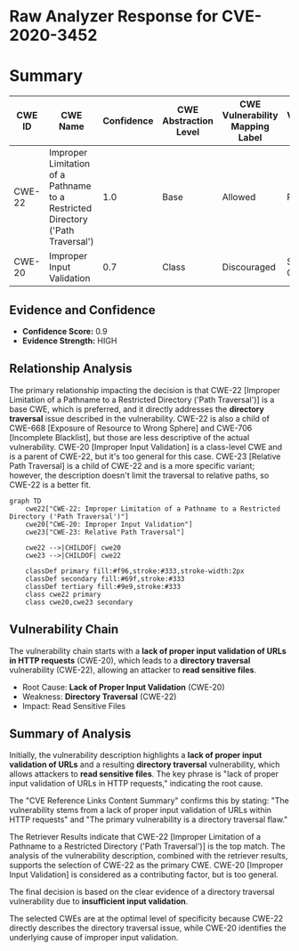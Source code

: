 # Raw Analyzer Response for CVE-2020-3452

# Summary
| CWE ID | CWE Name | Confidence | CWE Abstraction Level | CWE Vulnerability Mapping Label | CWE-Vulnerability Mapping Notes |
|---|---|---|---|---|---|
| CWE-22 | Improper Limitation of a Pathname to a Restricted Directory ('Path Traversal') | 1.0 | Base | Allowed | Primary CWE |
| CWE-20 | Improper Input Validation | 0.7 | Class | Discouraged | Secondary Candidate |

## Evidence and Confidence

*   **Confidence Score:** 0.9
*   **Evidence Strength:** HIGH

## Relationship Analysis
The primary relationship impacting the decision is that CWE-22 [Improper Limitation of a Pathname to a Restricted Directory ('Path Traversal')] is a base CWE, which is preferred, and it directly addresses the **directory traversal** issue described in the vulnerability. CWE-22 is also a child of CWE-668 [Exposure of Resource to Wrong Sphere] and CWE-706 [Incomplete Blacklist], but those are less descriptive of the actual vulnerability. CWE-20 [Improper Input Validation] is a class-level CWE and is a parent of CWE-22, but it's too general for this case. CWE-23 [Relative Path Traversal] is a child of CWE-22 and is a more specific variant; however, the description doesn't limit the traversal to relative paths, so CWE-22 is a better fit.

```mermaid
graph TD
    cwe22["CWE-22: Improper Limitation of a Pathname to a Restricted Directory ('Path Traversal')"]
    cwe20["CWE-20: Improper Input Validation"]
    cwe23["CWE-23: Relative Path Traversal"]
    
    cwe22 -->|CHILDOF| cwe20
    cwe23 -->|CHILDOF| cwe22
    
    classDef primary fill:#f96,stroke:#333,stroke-width:2px
    classDef secondary fill:#69f,stroke:#333
    classDef tertiary fill:#9e9,stroke:#333
    class cwe22 primary
    class cwe20,cwe23 secondary
```

## Vulnerability Chain
The vulnerability chain starts with a **lack of proper input validation of URLs in HTTP requests** (CWE-20), which leads to a **directory traversal** vulnerability (CWE-22), allowing an attacker to **read sensitive files**.
  - Root Cause: **Lack of Proper Input Validation** (CWE-20)
  - Weakness: **Directory Traversal** (CWE-22)
  - Impact: Read Sensitive Files

## Summary of Analysis
Initially, the vulnerability description highlights a **lack of proper input validation of URLs** and a resulting **directory traversal** vulnerability, which allows attackers to **read sensitive files**. The key phrase is "lack of proper input validation of URLs in HTTP requests," indicating the root cause.

The "CVE Reference Links Content Summary" confirms this by stating: "The vulnerability stems from a lack of proper input validation of URLs within HTTP requests" and "The primary vulnerability is a directory traversal flaw."

The Retriever Results indicate that CWE-22 [Improper Limitation of a Pathname to a Restricted Directory ('Path Traversal')] is the top match. The analysis of the vulnerability description, combined with the retriever results, supports the selection of CWE-22 as the primary CWE. CWE-20 [Improper Input Validation] is considered as a contributing factor, but is too general.

The final decision is based on the clear evidence of a directory traversal vulnerability due to **insufficient input validation**.

The selected CWEs are at the optimal level of specificity because CWE-22 directly describes the directory traversal issue, while CWE-20 identifies the underlying cause of improper input validation.